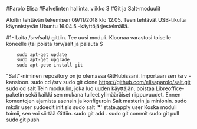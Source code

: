 #Parolo Elisa
#Palvelinten hallinta, viikko 3
#Git ja Salt-moduulit

Aloitin tehtävän tekemisen 09/11/2018 klo 12.05.
Teen tehtävät USB-tikulta käynnistyvän Ubuntu 16.04.5 -käyttöjärjestelmällä.

#1- Laita /srv/salt/ gittiin. Tee uusi moduli. Kloonaa varastosi toiselle koneelle (tai poista /srv/salt ja palauta $

        sudo apt-get update
        sudo apt-get upgrade
        sudo apt-gete install git
"Salt"-niminen repository on jo olemassa GitHubissani. Importaan sen /srv -kansioon.
        sudo cd /srv
        sudo git clone https://github.com/elisaparolo/salt.git
        sudo cd salt
Tein moduulin, joka luo uuden käyttäjän, poistaa Libreoffice-paketin sekä kaikki sen mukana tulleet ylimääräiset riippuvuudet.
Ennen komentojen ajamista asensin ja konfiguroin Salt masterin ja minionin. 
        sudo mkdir user
        sudoedit init.sls
	sudo salt '*' state.apply user
Koska moduli toimii, sen voi siirtää Gittiin.
	sudo git add .
	sudo git commit
	sudo git pull
	sudo git push



